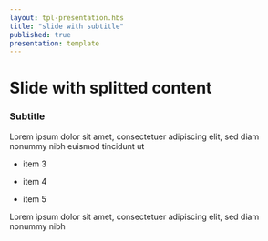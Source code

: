 ```yaml
---
layout: tpl-presentation.hbs
title: "slide with subtitle"
published: true
presentation: template
---
```


 <div class="ContentAligner">
    <div class="title__container ContentAligner-CenterLeft">
        <h1 class="SlideContentTitle u-sans u-bold">Slide with splitted content</h1>
        <div class="SlideTitleUnderline"></div>
    </div>
 <div class="ContentAligner-CenterRight">
       <h3 class="u-blue SlideContentSubtitle">Subtitle</h3>
        <p>Lorem ipsum dolor sit amet, consectetuer
         adipiscing elit, sed diam nonummy nibh euismod tincidunt ut</p>
        <ul class="u-list-padding">
            <li>
                <p>item 3</p>
            </li>
            <li>
                <p>item 4</p>
            </li>
            <li>
                <p>item 5</p>
            </li>
        </ul>
        <p>Lorem ipsum dolor sit amet, consectetuer adipiscing elit,
           sed diam nonummy nibh</p>
    </div>
</div>
